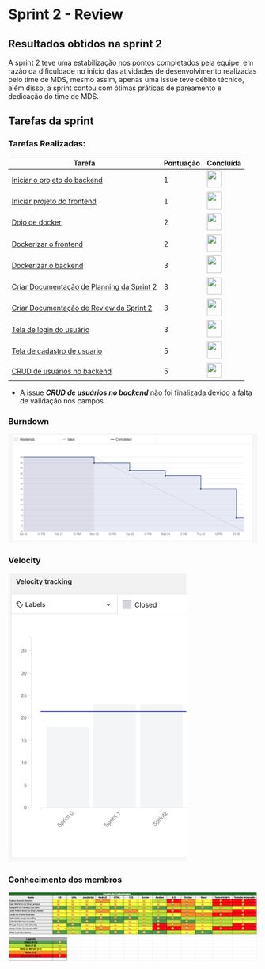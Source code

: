 # Sprint 2 - Review 

## Resultados obtidos na sprint 2

A sprint 2 teve uma estabilização nos pontos completados pela equipe, em razão da dificuldade no início das atividades de desenvolvimento realizadas pelo time de MDS, mesmo assim, apenas uma issue teve débito técnico, além disso, a sprint contou com ótimas práticas de pareamento e dedicação do time de MDS.

## Tarefas da sprint

### Tarefas Realizadas:

|Tarefa|Pontuação|Concluída|
|--|--|--|
|[Iniciar o projeto do backend](https://github.com/fga-eps-mds/2020-2-SiGeD/issues/3)|1|<image src="https://i.pinimg.com/originals/21/3d/c0/213dc0ed0a2e69d1978c75bfbcff903a.png" width=30 height=35>|
|[Iniciar projeto do frontend](https://github.com/fga-eps-mds/2020-2-SiGeD/issues/7)|1|<image src="https://i.pinimg.com/originals/21/3d/c0/213dc0ed0a2e69d1978c75bfbcff903a.png" width=30 height=35>|
|[Dojo de docker](https://github.com/fga-eps-mds/2020-2-SiGeD/issues/8)|2|<image src="https://i.pinimg.com/originals/21/3d/c0/213dc0ed0a2e69d1978c75bfbcff903a.png" width=30 height=35>|
|[Dockerizar o frontend](https://github.com/fga-eps-mds/2020-2-SiGeD/issues/11)|2|<image src="https://i.pinimg.com/originals/21/3d/c0/213dc0ed0a2e69d1978c75bfbcff903a.png" width=30 height=35>|
|[Dockerizar o backend](https://github.com/fga-eps-mds/2020-2-SiGeD/issues/9)|3|<image src="https://i.pinimg.com/originals/21/3d/c0/213dc0ed0a2e69d1978c75bfbcff903a.png" width=30 height=35>|
|[Criar Documentação de Planning da Sprint 2](https://github.com/fga-eps-mds/2020-2-SiGeD/issues/22)|3|<image src="https://i.pinimg.com/originals/21/3d/c0/213dc0ed0a2e69d1978c75bfbcff903a.png" width=30 height=35>|
|[Criar Documentação de Review da Sprint 2](https://github.com/fga-eps-mds/2020-2-SiGeD/issues/19)|3|<image src="https://i.pinimg.com/originals/21/3d/c0/213dc0ed0a2e69d1978c75bfbcff903a.png" width=30 height=35>|
|[Tela de login do usuário](https://github.com/fga-eps-mds/2020-2-SiGeD/issues/15)|3|<image src="https://i.pinimg.com/originals/21/3d/c0/213dc0ed0a2e69d1978c75bfbcff903a.png" width=30 height=35>|
|[Tela de cadastro de usuario](https://github.com/fga-eps-mds/2020-2-SiGeD/issues/10)|5|<image src="https://i.pinimg.com/originals/21/3d/c0/213dc0ed0a2e69d1978c75bfbcff903a.png" width=30 height=35>|
|[CRUD de usuários no backend](https://github.com/fga-eps-mds/2020-2-SiGeD/issues/13)|5|<image src="https://contmoura.com.br/wp-content/uploads/2019/09/x-png-icon-8.png" width=30 height=30>|

- A issue ***CRUD de usuários no backend*** não foi finalizada devido a falta de validação nos campos.

### Burndown
 ![imagem](burndown.png)

### Velocity
 ![imagem](velocity.png)

### Conhecimento dos membros
  ![imagem](conhecimento.png)
 